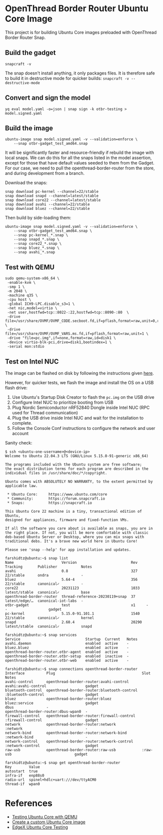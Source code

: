 # OpenThread Border Router Ubuntu Core Image

This project is for building Ubuntu Core images preloaded with OpenThread Border Router Snap.

## Build the gadget
```shell
snapcraft -v
```

The snap doesn't install anything, it only packages files.
It is therefore safe to build it in destructive mode for quicker builds:
`snapcraft -v --destructive-mode`


## Convert and sign the model
```shell
yq eval model.yaml -o=json | snap sign -k otbr-testing > model.signed.yaml
```

## Build the image
```shell
ubuntu-image snap model.signed.yaml -v --validation=enforce \
    --snap otbr-gadget_test_amd64.snap
```

It will be significantly faster and resource-friendly if rebuild the image with local snaps.
We can do this for all the snaps listed in the model assertion, except for those
that have default values seeded to them from the Gadget.
For our case, we need to pull the openthread-border-router from the store,
and during development from a branch.

Download the snaps:
```shell
snap download pc-kernel --channel=22/stable
snap download snapd --channel=latest/stable
snap download core22 --channel=latest/stable
snap download avahi --channel=22/stable
snap download bluez --channel=22/stable
```

Then build by side-loading them:
```shell
ubuntu-image snap model.signed.yaml -v --validation=enforce \
    --snap otbr-gadget_test_amd64.snap \
    --snap pc-kernel_*.snap \
    --snap snapd_*.snap \
    --snap core22_*.snap \
    --snap bluez_*.snap \
    --snap avahi_*.snap
```


## Test with QEMU
```shell
sudo qemu-system-x86_64 \
 -enable-kvm \
 -smp 1 \
 -m 2048 \
 -machine q35 \
 -cpu host \
 -global ICH9-LPC.disable_s3=1 \
 -net nic,model=virtio \
 -net user,hostfwd=tcp::8022-:22,hostfwd=tcp::8090-:80  \
 -drive file=/usr/share/OVMF/OVMF_CODE.secboot.fd,if=pflash,format=raw,unit=0,readonly=on \
 -drive file=/usr/share/OVMF/OVMF_VARS.ms.fd,if=pflash,format=raw,unit=1 \
 -drive "file=pc.img",if=none,format=raw,id=disk1 \
 -device virtio-blk-pci,drive=disk1,bootindex=1 \
 -serial mon:stdio
```

## Test on Intel NUC
The image can be flashed on disk by following the instructions given [here](https://ubuntu.com/download/intel-nuc).

However, for quicker tests, we flash the image and install the OS on a USB flash drive:
1. Use Ubuntu's Startup Disk Creator to flash the `pc.img` on the USB drive
2. Configure Intel NUC to prioritize booting from USB
3. Plug Nordic Semiconductor nRF52840 Dongle inside Intel NUC (RPC used for Thread communication)
4. Plug the USB drive inside Intel NUC and wait for the installation to complete.
5. Follow the Console Conf instructions to configure the network and user account

Sanity check:
```
$ ssh <ubuntu-one-username>@<device-ip>
Welcome to Ubuntu 22.04.3 LTS (GNU/Linux 5.15.0-91-generic x86_64)

The programs included with the Ubuntu system are free software;
the exact distribution terms for each program are described in the
individual files in /usr/share/doc/*/copyright.

Ubuntu comes with ABSOLUTELY NO WARRANTY, to the extent permitted by
applicable law.

 * Ubuntu Core:     https://www.ubuntu.com/core
 * Community:       https://forum.snapcraft.io
 * Snaps:           https://snapcraft.io

This Ubuntu Core 22 machine is a tiny, transactional edition of Ubuntu,
designed for appliances, firmware and fixed-function VMs.

If all the software you care about is available as snaps, you are in
the right place. If not, you will be more comfortable with classic
deb-based Ubuntu Server or Desktop, where you can mix snaps with
traditional debs. It's a brave new world here in Ubuntu Core!

Please see 'snap --help' for app installation and updates.

farshidtz@ubuntu:~$ snap list
Name                      Version                         Rev    Tracking       Publisher           Notes
avahi                     0.8                             327    22/stable      ondra               -
bluez                     5.64-4                          356    22/stable      canonical✓          -
core22                    20231123                        1033   latest/stable  canonical✓          base
openthread-border-router  thread-reference-20230119+snap  37     latest/edge/…  canonical-iot-labs  -
otbr-gadget               test                            x1     -              -                   gadget
pc-kernel                 5.15.0-91.101.1                 1540   22/stable      canonical✓          kernel
snapd                     2.60.4                          20290  latest/stable  canonical✓          snapd

farshidtz@ubuntu:~$ snap services
Service                              Startup  Current   Notes
avahi.daemon                         enabled  active    -
bluez.bluez                          enabled  active    -
openthread-border-router.otbr-agent  enabled  active    -
openthread-border-router.otbr-setup  enabled  inactive  -
openthread-border-router.otbr-web    enabled  active    -

farshidtz@ubuntu:~$ snap connections openthread-border-router 
Interface          Plug                                        Slot                                 Notes
avahi-control      openthread-border-router:avahi-control      avahi:avahi-control                  gadget
bluetooth-control  openthread-border-router:bluetooth-control  :bluetooth-control                   gadget
bluez              openthread-border-router:bluez              bluez:service                        gadget
dbus               -                                           openthread-border-router:dbus-wpan0  -
firewall-control   openthread-border-router:firewall-control   :firewall-control                    gadget
network            openthread-border-router:network            :network                             -
network-bind       openthread-border-router:network-bind       :network-bind                        -
network-control    openthread-border-router:network-control    :network-control                     gadget
raw-usb            openthread-border-router:raw-usb            :raw-usb                             gadget

farshidtz@ubuntu:~$ snap get openthread-border-router 
Key        Value
autostart  true
infra-if   enp88s0
radio-url  spinel+hdlc+uart:///dev/ttyACM0
thread-if  wpan0
```

# References
- [Testing Ubuntu Core with QEMU](https://ubuntu.com/core/docs/testing-with-qemu)
- [Create a custom Ubuntu Core image](https://ubuntu.com/core/docs/custom-images)
- [EdgeX Ubuntu Core Testing](https://github.com/canonical/edgex-ubuntu-core-testing)
